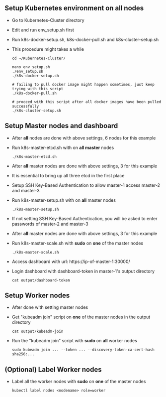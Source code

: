 ## Setup Kubernetes environment on **all** nodes

- Go to Kubernetes-Cluster directory
- Edit and run env_setup.sh first
- Run k8s-docker-setup.sh, k8s-docker-pull.sh and k8s-cluster-setup.sh
- This procedure might takes a while

    ```shell
    cd ~/Kubernetes-Cluster/

    nano env_setup.sh
    ./env_setup.sh
    ./k8s-docker-setup.sh

    # failing to pull docker image might happen sometimes, just keep trying with this script
    ./k8s-docker-pull.sh

    # proceed with this script after all docker images have been pulled successfully
    ./k8s-cluster-setup.sh
    ```

## Setup Master nodes and dashboard

- After **all** nodes are done with above settings, 6 nodes for this example
- Run k8s-master-etcd.sh with on **all master** nodes

    ```shell
    ./k8s-master-etcd.sh
    ```

- After **all** master nodes are done with above settings, 3 for this example
- It is essential to bring up all three etcd in the first place
- Setup SSH Key-Based Authentication to allow master-1 access master-2 and master-3
- Run k8s-master-setup.sh with on **all** master nodes

    ```shell
    ./k8s-master-setup.sh
    ```

- If not setting SSH Key-Based Authentication, you will be asked to enter passwords of master-2 and master-3
- After **all** master nodes are done with above settings, 3 for this example
- Run k8s-master-scale.sh with **sudo** on **one** of the master nodes

    ```shell
    ./k8s-master-scale.sh
    ```

- Access dashboard with url: https://ip-of-master-1:30000/
- Login dashboard with dashboard-token in master-1's output directory

    ```shell
    cat output/dashboard-token
    ```

## Setup Worker nodes

- After done with setting master nodes
- Get "kubeadm join" script on **one** of the master nodes in the output directory

    ```shell
    cat output/kubeadm-join
    ```

- Run the "kubeadm join" script with **sudo** on **all** worker nodes

    ```shell
    sudo kubeadm join ... --token ... --discovery-token-ca-cert-hash sha256:...
    ```

## (Optional) Label Worker nodes

- Label all the worker nodes with **sudo** on **one** of the master nodes

    ```shell
    kubectl label nodes <nodename> role=worker
    ```
